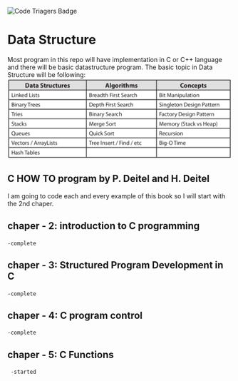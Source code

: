 ![Code Triagers Badge](https://www.codetriage.com/dilippuri/data-structure/badges/users.svg)

Data Structure
===============

Most program in this repo will have implementation in C or C++ language and there will be basic datastructure program.
The basic topic in Data Structure will be following:
![Basic Data Structure](BasicDS.png?raw=true "Basic Data Structure")

C HOW TO program by P. Deitel and H. Deitel
-------------------------------------------
I am going to code each and every example of this book so I will start with the 2nd chaper.

chaper - 2: introduction to C programming
-----------------------------------------
    -complete

chaper - 3: Structured Program Development in C
-----------------------------------------
    -complete

chaper - 4: C program control
-----------------------------------------
    -complete

chaper - 5: C Functions
-----------------------------------------
     -started
